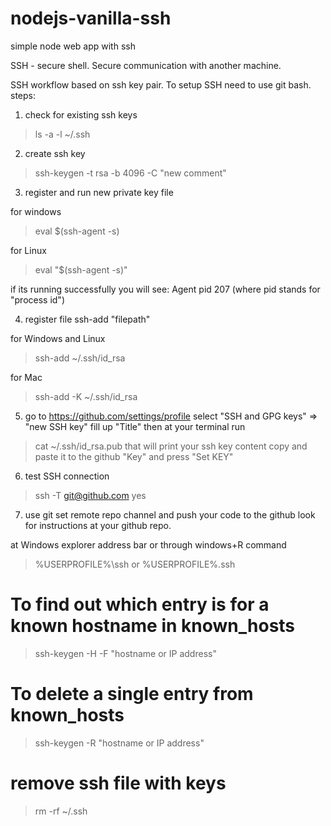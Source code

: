 # nodejs-vanilla-ssh
simple node web app with ssh

SSH - secure shell.
Secure communication with another machine.

SSH workflow based on ssh key pair.
To setup SSH need to use git bash.
steps:
1. check for existing ssh keys
> ls -a -l ~/.ssh
2. create ssh key 
> ssh-keygen -t rsa -b 4096 -C "new comment"
3. register and run new private key file

for windows
> eval $(ssh-agent -s)

for Linux 
> eval "$(ssh-agent -s)"

if its running successfully you will see:
Agent pid 207 (where pid stands for "process id")

4. register file ssh-add "filepath"

for Windows and Linux
> ssh-add ~/.ssh/id_rsa

for Mac
> ssh-add -K ~/.ssh/id_rsa

5. go to https://github.com/settings/profile
select "SSH and GPG keys" => "new SSH key"
fill up "Title"
then at your terminal run
> cat ~/.ssh/id_rsa.pub
that will print your ssh key content copy and paste it to the github "Key"
and press "Set KEY"

6. test SSH connection
> ssh -T git@github.com
yes

7. use git set remote repo channel and push your code to the github
look for instructions at your github repo.

at Windows explorer address bar or through windows+R command
> %USERPROFILE%\ssh or  %USERPROFILE%\.ssh

# To find out which entry is for a known hostname in known_hosts
> ssh-keygen -H  -F "hostname or IP address"
# To delete a single entry from known_hosts
> ssh-keygen -R "hostname or IP address"
# remove ssh file with keys
> rm -rf ~/.ssh

